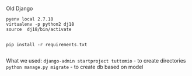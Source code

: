 Old Django


```
pyenv local 2.7.18
virtualenv -p python2 dj18
source  dj18/bin/activate


pip install -r requirements.txt


```

What we used:
`django-admin startproject tuttomio` - to create directories
`python manage.py migrate` - to create db based on model
